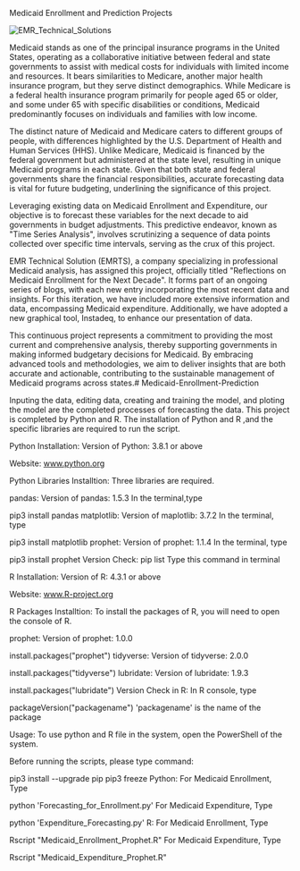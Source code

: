 Medicaid Enrollment and Prediction Projects

![EMR_Technical_Solutions](https://github.com/bravealex1/Medicaid-Enrollment-Prediction/assets/67205873/351769a1-ea10-46d3-9502-a0051c4ec265)

Medicaid stands as one of the principal insurance programs in the United States, operating as a collaborative initiative between federal and state governments to assist with medical costs for individuals with limited income and resources. It bears similarities to Medicare, another major health insurance program, but they serve distinct demographics. While Medicare is a federal health insurance program primarily for people aged 65 or older, and some under 65 with specific disabilities or conditions, Medicaid predominantly focuses on individuals and families with low income.

The distinct nature of Medicaid and Medicare caters to different groups of people, with differences highlighted by the U.S. Department of Health and Human Services (HHS). Unlike Medicare, Medicaid is financed by the federal government but administered at the state level, resulting in unique Medicaid programs in each state. Given that both state and federal governments share the financial responsibilities, accurate forecasting data is vital for future budgeting, underlining the significance of this project.

Leveraging existing data on Medicaid Enrollment and Expenditure, our objective is to forecast these variables for the next decade to aid governments in budget adjustments. This predictive endeavor, known as "Time Series Analysis", involves scrutinizing a sequence of data points collected over specific time intervals, serving as the crux of this project.

EMR Technical Solution (EMRTS), a company specializing in professional Medicaid analysis, has assigned this project, officially titled "Reflections on Medicaid Enrollment for the Next Decade". It forms part of an ongoing series of blogs, with each new entry incorporating the most recent data and insights. For this iteration, we have included more extensive information and data, encompassing Medicaid expenditure. Additionally, we have adopted a new graphical tool, Instadeq, to enhance our presentation of data.

This continuous project represents a commitment to providing the most current and comprehensive analysis, thereby supporting governments in making informed budgetary decisions for Medicaid. By embracing advanced tools and methodologies, we aim to deliver insights that are both accurate and actionable, contributing to the sustainable management of Medicaid programs across states.# Medicaid-Enrollment-Prediction

Inputing the data, editing data, creating and training the model, and ploting the model are the completed processes of forecasting the data. This project is completed by Python and R. The installation of Python and R ,and the specific libraries are required to run the script.

Python Installation:
Version of Python: 3.8.1 or above

Website: www.python.org

Python Libraries Installtion:
Three libraries are required.

pandas:
Version of pandas: 1.5.3 In the terminal,type

pip3 install pandas
matplotlib:
Version of maplotlib: 3.7.2 In the terminal, type

pip3 install matplotlib
prophet:
Version of prophet: 1.1.4 In the terminal, type

pip3 install prophet
Version Check:
pip list
Type this command in terminal

R Installation:
Version of R: 4.3.1 or above

Website: www.R-project.org

R Packages Installtion:
To install the packages of R, you will need to open the console of R.

prophet:
Version of prophet: 1.0.0

install.packages("prophet")
tidyverse:
Version of tidyverse: 2.0.0

install.packages("tidyverse")
lubridate:
Version of lubridate: 1.9.3

install.packages("lubridate")
Version Check in R:
In R console, type

packageVersion("packagename")
'packagename' is the name of the package

Usage:
To use python and R file in the system, open the PowerShell of the system.

Before running the scripts, please type command:

pip3 install --upgrade pip
pip3 freeze
Python:
For Medicaid Enrollment, Type

python 'Forecasting_for_Enrollment.py'
For Medicaid Expenditure, Type

python 'Expenditure_Forecasting.py'
R:
For Medicaid Enrollment, Type

Rscript "Medicaid_Enrollment_Prophet.R"
For Medicaid Expenditure, Type

Rscript "Medicaid_Expenditure_Prophet.R"
